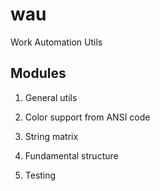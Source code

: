 # wau
Work Automation Utils

## Modules

1. General utils

2. Color support from ANSI code

3. String matrix

4. Fundamental structure

5. Testing
